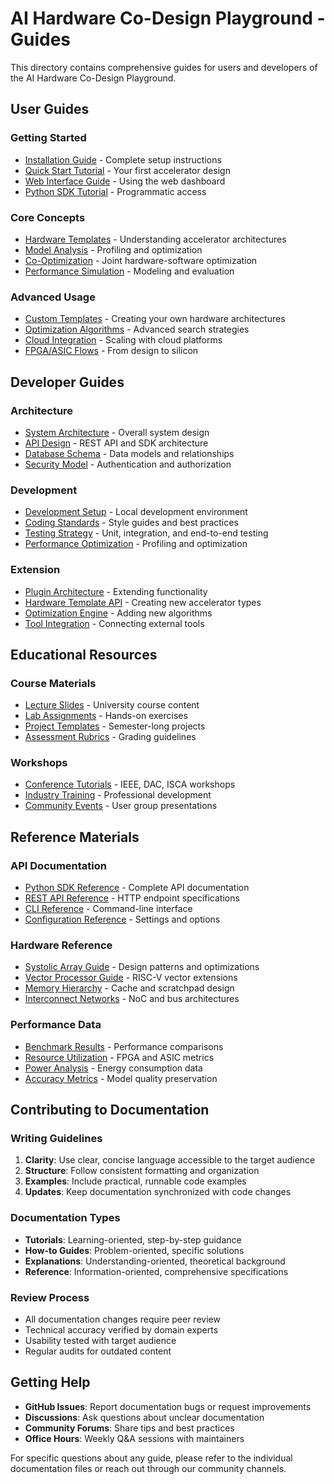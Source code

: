 # AI Hardware Co-Design Playground - Guides

This directory contains comprehensive guides for users and developers of the AI Hardware Co-Design Playground.

## User Guides

### Getting Started
- [Installation Guide](user/installation.md) - Complete setup instructions
- [Quick Start Tutorial](user/quick-start.md) - Your first accelerator design
- [Web Interface Guide](user/web-interface.md) - Using the web dashboard
- [Python SDK Tutorial](user/python-sdk.md) - Programmatic access

### Core Concepts
- [Hardware Templates](user/hardware-templates.md) - Understanding accelerator architectures
- [Model Analysis](user/model-analysis.md) - Profiling and optimization
- [Co-Optimization](user/co-optimization.md) - Joint hardware-software optimization
- [Performance Simulation](user/simulation.md) - Modeling and evaluation

### Advanced Usage
- [Custom Templates](user/custom-templates.md) - Creating your own hardware architectures
- [Optimization Algorithms](user/optimization.md) - Advanced search strategies
- [Cloud Integration](user/cloud.md) - Scaling with cloud platforms
- [FPGA/ASIC Flows](user/implementation.md) - From design to silicon

## Developer Guides

### Architecture
- [System Architecture](developer/architecture.md) - Overall system design
- [API Design](developer/api-design.md) - REST API and SDK architecture
- [Database Schema](developer/database.md) - Data models and relationships
- [Security Model](developer/security.md) - Authentication and authorization

### Development
- [Development Setup](developer/setup.md) - Local development environment
- [Coding Standards](developer/coding-standards.md) - Style guides and best practices
- [Testing Strategy](developer/testing.md) - Unit, integration, and end-to-end testing
- [Performance Optimization](developer/performance.md) - Profiling and optimization

### Extension
- [Plugin Architecture](developer/plugins.md) - Extending functionality
- [Hardware Template API](developer/template-api.md) - Creating new accelerator types
- [Optimization Engine](developer/optimization-engine.md) - Adding new algorithms
- [Tool Integration](developer/tool-integration.md) - Connecting external tools

## Educational Resources

### Course Materials
- [Lecture Slides](education/lectures/) - University course content
- [Lab Assignments](education/labs/) - Hands-on exercises
- [Project Templates](education/projects/) - Semester-long projects
- [Assessment Rubrics](education/assessment/) - Grading guidelines

### Workshops
- [Conference Tutorials](workshops/conferences/) - IEEE, DAC, ISCA workshops
- [Industry Training](workshops/industry/) - Professional development
- [Community Events](workshops/community/) - User group presentations

## Reference Materials

### API Documentation
- [Python SDK Reference](reference/python-sdk.md) - Complete API documentation
- [REST API Reference](reference/rest-api.md) - HTTP endpoint specifications
- [CLI Reference](reference/cli.md) - Command-line interface
- [Configuration Reference](reference/configuration.md) - Settings and options

### Hardware Reference
- [Systolic Array Guide](reference/systolic-arrays.md) - Design patterns and optimizations
- [Vector Processor Guide](reference/vector-processors.md) - RISC-V vector extensions
- [Memory Hierarchy](reference/memory-hierarchy.md) - Cache and scratchpad design
- [Interconnect Networks](reference/interconnects.md) - NoC and bus architectures

### Performance Data
- [Benchmark Results](reference/benchmarks/) - Performance comparisons
- [Resource Utilization](reference/resources/) - FPGA and ASIC metrics
- [Power Analysis](reference/power/) - Energy consumption data
- [Accuracy Metrics](reference/accuracy/) - Model quality preservation

## Contributing to Documentation

### Writing Guidelines
1. **Clarity**: Use clear, concise language accessible to the target audience
2. **Structure**: Follow consistent formatting and organization
3. **Examples**: Include practical, runnable code examples
4. **Updates**: Keep documentation synchronized with code changes

### Documentation Types
- **Tutorials**: Learning-oriented, step-by-step guidance
- **How-to Guides**: Problem-oriented, specific solutions
- **Explanations**: Understanding-oriented, theoretical background
- **Reference**: Information-oriented, comprehensive specifications

### Review Process
- All documentation changes require peer review
- Technical accuracy verified by domain experts
- Usability tested with target audience
- Regular audits for outdated content

## Getting Help

- **GitHub Issues**: Report documentation bugs or request improvements
- **Discussions**: Ask questions about unclear documentation
- **Community Forums**: Share tips and best practices
- **Office Hours**: Weekly Q&A sessions with maintainers

For specific questions about any guide, please refer to the individual documentation files or reach out through our community channels.